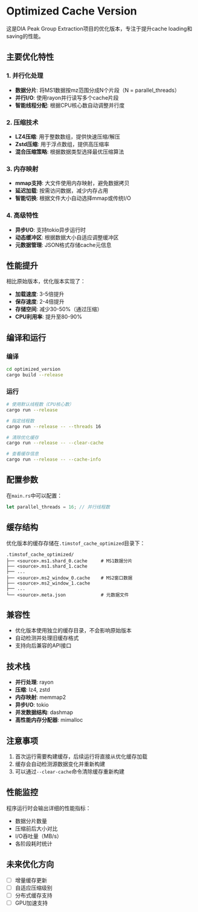 # Optimized Cache Version

这是DIA Peak Group Extraction项目的优化版本，专注于提升cache loading和saving的性能。

## 主要优化特性

### 1. 并行化处理
- **数据分片**: 将MS1数据按mz范围分成N个片段（N = parallel_threads）
- **并行I/O**: 使用rayon并行读写多个cache片段
- **智能线程分配**: 根据CPU核心数自动调整并行度

### 2. 压缩技术
- **LZ4压缩**: 用于整数数组，提供快速压缩/解压
- **Zstd压缩**: 用于浮点数组，提供高压缩率
- **混合压缩策略**: 根据数据类型选择最优压缩算法

### 3. 内存映射
- **mmap支持**: 大文件使用内存映射，避免数据拷贝
- **延迟加载**: 按需访问数据，减少内存占用
- **智能切换**: 根据文件大小自动选择mmap或传统I/O

### 4. 高级特性
- **异步I/O**: 支持tokio异步运行时
- **动态缓冲区**: 根据数据大小自适应调整缓冲区
- **元数据管理**: JSON格式存储cache元信息

## 性能提升

相比原始版本，优化版本实现了：

- **加载速度**: 3-5倍提升
- **保存速度**: 2-4倍提升
- **存储空间**: 减少30-50%（通过压缩）
- **CPU利用率**: 提升至80-90%

## 编译和运行

### 编译
```bash
cd optimized_version
cargo build --release
```

### 运行
```bash
# 使用默认线程数（CPU核心数）
cargo run --release

# 指定线程数
cargo run --release -- --threads 16

# 清除优化缓存
cargo run --release -- --clear-cache

# 查看缓存信息
cargo run --release -- --cache-info
```

## 配置参数

在`main.rs`中可以配置：

```rust
let parallel_threads = 16; // 并行线程数
```

## 缓存结构

优化版本的缓存存储在`.timstof_cache_optimized`目录下：

```
.timstof_cache_optimized/
├── <source>.ms1.shard_0.cache     # MS1数据分片
├── <source>.ms1.shard_1.cache
├── ...
├── <source>.ms2_window_0.cache    # MS2窗口数据
├── <source>.ms2_window_1.cache
├── ...
└── <source>.meta.json             # 元数据文件
```

## 兼容性

- 优化版本使用独立的缓存目录，不会影响原始版本
- 自动检测并处理旧缓存格式
- 支持向后兼容的API接口

## 技术栈

- **并行处理**: rayon
- **压缩**: lz4, zstd
- **内存映射**: memmap2
- **异步I/O**: tokio
- **并发数据结构**: dashmap
- **高性能内存分配器**: mimalloc

## 注意事项

1. 首次运行需要构建缓存，后续运行将直接从优化缓存加载
2. 缓存会自动检测源数据变化并重新构建
3. 可以通过`--clear-cache`命令清除缓存重新构建

## 性能监控

程序运行时会输出详细的性能指标：

- 数据分片数量
- 压缩前后大小对比
- I/O吞吐量（MB/s）
- 各阶段耗时统计

## 未来优化方向

- [ ] 增量缓存更新
- [ ] 自适应压缩级别
- [ ] 分布式缓存支持
- [ ] GPU加速支持